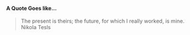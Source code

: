#### A Quote Goes like...
>  The present is theirs; the future, for which I really worked, is mine.
> Nikola Tesls